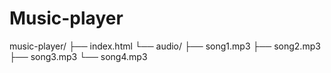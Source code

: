 # Music-player
music-player/
├── index.html
└── audio/
    ├── song1.mp3
    ├── song2.mp3
    ├── song3.mp3
    └── song4.mp3
